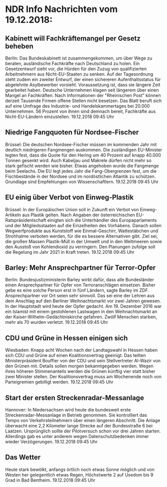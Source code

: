 # NDR Info Nachrichten vom 19.12.2018:


## Kabinett will Fachkräftemangel per Gesetz beheben
Berlin: Das Bundeskabinett ist zusammengekommen, um über Wege zu beraten, ausländische Fachkräfte nach Deutschland zu holen. Ein Gesetzentwurf sieht vor, die Hürden für den Zuzug von qualifizierten Arbeitnehmern aus Nicht-EU-Staaten zu senken. Auf der Tagesordnung steht zudem ein zweiter Entwurf, der einen sichereren Aufenthaltsstatus für abgelehnte Asylbewerber vorsieht. Voraussetzung ist, dass sie längere Zeit gearbeitet haben. Deutsche Unternehmen klagen seit längerem über einen Mangel an Fachkräften. Nach Informationen der "Rheinischen Post" können derzeit Tausende Firmen offene Stellen nicht besetzen. Das Blatt beruft sich auf eine Umfrage des Industrie- und Handelskammertages bei 20.000 Unternehmen. 56 Prozent von ihnen sind demnach bereit, Fachkräfte aus Nicht-EU-Ländern einzustellen. 19.12.2018 09:45 Uhr 

## Niedrige Fangquoten für Nordsee-Fischer
Brüssel: Die deutschen Nordsee-Fischer müssen im kommenden Jahr mit deutlich niedrigeren Fangmengen auskommen. Die zuständigen EU-Minister legten fest, dass die Quote für den Hering um 40 Prozent auf knapp 40.000 Tonnen gesenkt wird. Auch Kabeljau und Makrele dürfen nicht mehr so stark gefischt werden wie bisher. Etwas angehoben wurde die Fangmenge beim  Seelachs. Die EU legt jedes Jahr die Fang-Obergrenzen fest, um die Fischbestände in der Nordsee und im nordöstlichen Atlantik zu schützen. Grundlage sind Empfehlungen von Wissenschaftlern. 19.12.2018 09:45 Uhr 

## EU einig über Verbot von Einweg-Plastik
Brüssel: In der Europäischen Union soll in Zukunft ein Verbot von Einweg-Artikeln aus Plastik gelten. Nach Angaben der österreichischen EU-Ratspräsidentschaft einigten sich die Unterhändler des Europaparlaments und der Mitgliedsstaaten auf die Einzelheiten des Vorhabens. Danach sollen Wegwerfprodukte aus Kunststoff wie Einmal-Geschirr, Wattestäbchen und Strohhalme verboten werden, für die es bessere Alternativen gibt. Ziel sei, die großen Massen Plastik-Müll in der Umwelt und in den Weltmeeren sowie den Ausstoß von Kohlendioxid zu verringern. Den Planungen zufolge soll die Regelung im Jahr 2021 in Kraft treten. 19.12.2018 09:45 Uhr 

## Barley: Mehr Ansprechpartner für Terror-Opfer
Berlin:	Bundesjustizministerin Barley wirbt dafür, dass alle Bundesländer einen Ansprechpartner für Opfer von Terroranschlägen einsetzen. Bisher gebe es eine solche Person erst in fünf Ländern, sagte Barley im ZDF. Ansprechpartner vor Ort seien sehr sinnvoll. Das sei eine der Lehren aus dem Anschlag auf den Berliner Weihnachtsmarkt vor zwei Jahren gewesen. In der Hauptstadt wird heute der Opfer gedacht. Am 19. Dezember 2016 war ein Islamist mit einem gestohlenen Lastwagen in den Weihnachtsmarkt an der Kaiser-Wilhelm-Gedächtniskirche gefahren. Zwölf Menschen starben, mehr als 70 wurden verletzt. 19.12.2018 09:45 Uhr 

## CDU und Grüne in Hessen einigen sich
Wiesbaden:	Knapp acht Wochen nach der Landtagswahl in Hessen haben sich CDU und Grüne auf einen Koalitionsvertrag geeinigt. Das teilten Ministerpräsident Bouffier von der CDU und sein Stellvertreter Al-Wazir von den Grünen mit. Details sollen morgen bekanntgegeben werden. Wegen ihres höheren Stimmenanteils werden die Grünen künftig vier statt bisher zwei Minister stellen. Der Koalitionsvertrag muss am Wochenende noch von  Parteigremien gebilligt werden. 19.12.2018 09:45 Uhr 

## Start der ersten Streckenradar-Messanlage
Hannover: In Niedersachsen wird heute die bundesweit erste Streckenradar-Messanlage in Betrieb genommen. Sie kontrolliert das Tempo von Verkehrsteilnehmern über einen längeren Abschnitt. Die Anlage überwacht eine 2,2 Kilometer lange Strecke auf der Bundesstraße 6 bei Laatzen. Ursprünglich sollte der Pilotversuch schon vor drei Jahren starten. Allerdings gab es unter anderem wegen Datenschutzbedenken immer wieder Verzögerungen. 19.12.2018 09:45 Uhr 

## Das Wetter
Heute stark bewölkt, anfangs örtlich noch etwas Sonne möglich und von Westen her gelegentlich etwas  Regen, Höchstwerte 2 auf Usedom bis 9 Grad in Bad Bentheim. 19.12.2018 09:45 Uhr 

